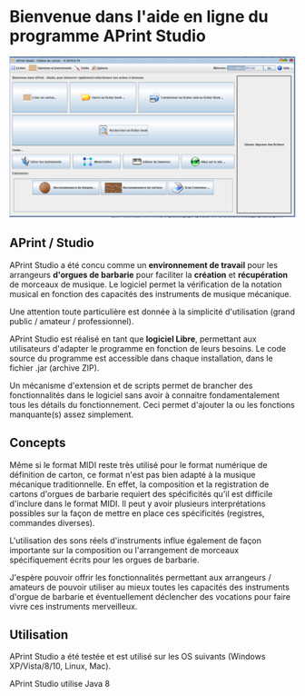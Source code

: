 
Bienvenue dans l'aide en ligne du programme APrint Studio
=========================================================



![Ecran d'accueil](firstsc.png)



APrint / Studio
---------------------------

APrint Studio a été concu comme un **environnement de travail** pour les arrangeurs **d'orgues de barbarie** pour faciliter la **création** et **récupération** de morceaux de musique. Le logiciel permet la vérification de la notation musical en fonction des capacités des instruments de musique mécanique. 

Une attention toute particulière est donnée à la simplicité d'utilisation (grand public / amateur / professionnel).

APrint Studio est réalisé en tant que **logiciel Libre**, permettant aux utilisateurs d'adapter le programme en fonction de leurs besoins. Le code source du programme est accessible dans chaque installation, dans le fichier .jar (archive ZIP).

Un mécanisme d'extension et de scripts permet de brancher des fonctionnalités dans le logiciel sans avoir à connaitre fondamentalement tous les détails du fonctionnement. Ceci permet d'ajouter la ou les fonctions manquante(s) assez simplement.


Concepts
------------------------

Même si le format MIDI reste très utilisé pour le format numérique de définition de carton, ce format n'est pas bien adapté à la musique mécanique traditionnelle. En effet, la composition et la registration de cartons d'orgues de barbarie requiert des spécificités qu'il est difficile d'inclure dans le format MIDI. Il peut y avoir plusieurs interprétations possibles sur la façon de mettre en place ces spécificités (registres, commandes diverses).

L'utilisation des sons réels d'instruments influe également de façon importante sur la composition ou l'arrangement de morceaux spécifiquement écrits pour les orgues de barbarie.

J'espère pouvoir offrir les fonctionnalités permettant aux arrangeurs / amateurs de pouvoir utiliser au mieux toutes les capacités des instruments d'orgue de barbarie et éventuellement déclencher des vocations pour faire vivre ces instruments merveilleux.


Utilisation
-----------

APrint Studio a été testée et est utilisé sur les OS suivants (Windows XP/Vista/8/10, Linux, Mac).

APrint Studio utilise Java 8
